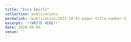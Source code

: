 ```yaml
---
title: "Esra Emirli"
collection: publications
permalink: /publication/2015-10-01-paper-title-number-3
excerpt: '!!WRİTE HERE!!'
date: 2020-09-09
venue: ''
---
```

